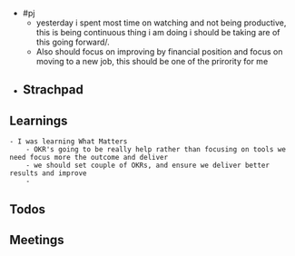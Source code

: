 - #pj
	- yesterday i spent most time on watching and not being productive, this is being continuous thing i am doing i should be taking are of this going forward/.
	- Also should focus on improving by financial position and focus on moving to a new job, this should be one of the prirority for me
- ## Strachpad
## Learnings
	- I was learning What Matters
		- OKR's going to be really help rather than focusing on tools we need focus more the outcome and deliver
		- we should set couple of OKRs, and ensure we deliver better results and improve
		-
## Todos
## Meetings